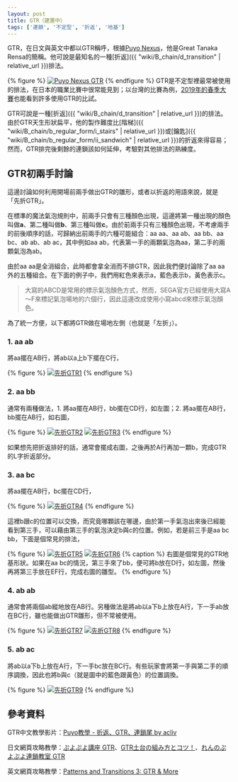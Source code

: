 ```yaml
---
layout: post
title: GTR（建置中）
tags: ['連鎖', '不定型', '折返', '地基']
---
```


GTR，在日文與英文中都以GTR稱呼，根據[Puyo Nexus](https://puyonexus.com/wiki/Patterns_and_Transitions_3:_GTR_%26_More)，他是Great Tanaka Rensa的簡稱。他可說是最知名的一種[折返]({{ "wiki/B_chain/d_transition" | relative_url }})排法。

{% figure %}
[![Puyo Nexus GTR](https://i.imgur.com/mrIb5bv.jpg)](https://puyonexus.com/chainsim/chain/LR1Wi)
{% endfigure %}
GTR是不定型裡最常被使用的排法，在日本的職業比賽中很常能見到；以台灣的比賽為例，[2019年的春季大賽](https://www.youtube.com/watch?v=PixL7IC_klA)也能看到許多使用GTR的比試。

GTR可說是一種[折返]({{ "wiki/B_chain/d_transition" | relative_url }})的排法。由於GTR天生形狀扁平，他的製作難度比[階梯]({{ "wiki/B_chain/b_regular_form/i_stairs" | relative_url }})或[鑰匙]({{ "wiki/B_chain/b_regular_form/ii_sandwich" | relative_url }})的折返來得容易；然而，GTR排完後剩餘的連鎖該如何延伸，考驗對其他排法的熟練度。 

## GTR初兩手討論

這邊討論如何利用開場前兩手做出GTR的雛形，或者以折返的用語來說，就是「先折GTR」。

在標準的魔法氣泡規則中，前兩手只會有三種顏色出現，這邊將第一種出現的顏色叫做**a**、第二種叫做**b**、第三種叫做**c**。由於前兩手只有三種顏色出現，不考慮兩手的前後順序的話，可歸納出前兩手的六種可能組合：aa aa、aa ab、aa bb、aa bc、ab ab、ab ac，其中例如aa ab，代表第一手的兩顆氣泡為aa，第二手的兩顆氣泡為ab。

由於aa aa是全消組合，此時都會拿全消而不排GTR，因此我們便討論除了aa aa外的五種組合。在下面的例子中，我們用紅色來表示a，藍色表示b，黃色表示c。

> 大寫的ABCD是常用的標示氣泡顏色方式，然而，SEGA官方已經使用大寫A～F來標記氣泡場地的六個行，因此這邊改成使用小寫abcd來標示氣泡顏色。

為了統一方便，以下都將GTR做在場地左側（也就是「左折」）。

### 1. aa ab

將aa擺在AB行，將ab以a上b下擺在C行，

{% figure %}
[![先折GTR1](https://i.imgur.com/VDsgZTN.jpg)](https://puyonexus.com/chainsim/chain/ViDLo)
{% endfigure %}

### 2. aa bb

通常有兩種做法，1. 將aa擺在AB行，bb擺在CD行，如左圖；2. 將aa擺在AB行，bb擺在AB行，如右圖，

{% figure %}
[![先折GTR2](https://i.imgur.com/2tTSZj6.jpg)](https://puyonexus.com/chainsim/chain/KeonK)
[![先折GTR3](https://i.imgur.com/s1ZjTuN.jpg)](https://puyonexus.com/chainsim/chain/xDPa4)
{% endfigure %}

如果想先把折返排好的話，通常會擺成右圖，之後再於A行再加一顆b，完成GTR的L字折返部分。

### 3. aa bc

將aa擺在AB行，bc擺在CD行，

{% figure %}
[![先折GTR4](https://i.imgur.com/ABcYYZX.jpg)](https://puyonexus.com/chainsim/chain/6dT2a)
{% endfigure %}

這裡b跟c的位置可以交換，而究竟哪顆該在哪邊，由於第一手氣泡出來後已經能看到第三手，可以藉由第三手的氣泡決定b與c的位置。例如，若是前三手是aa bc bb，下面是個常見的排法，

{% figure %}
[![先折GTR5](https://i.imgur.com/qLUq4jI.jpg)](https://puyonexus.com/chainsim/chain/6LeVF)
[![先折GTR6](https://i.imgur.com/6cBC60e.jpg)](https://puyonexus.com/chainsim/chain/Engwv)
{% caption %}
右圖是個常見的GTR地基形狀。如果在aa bc的情況，第三手來了bb，便可將b放在D行，如左圖，然後再將第三手放在EF行，完成右圖的雛型。
{% endfigure %}

### 4. ab ab

通常會將兩個ab縱地放在AB行。另種做法是將ab以a下b上放在A行，下一手ab放在BC行，雖也能做出GTR雛形，但不常被使用。

{% figure %}
[![先折GTR7](https://i.imgur.com/76JfDVH.jpg)](https://puyonexus.com/chainsim/chain/xDPa4)
[![先折GTR8](https://i.imgur.com/ajqa3wh.jpg)](https://puyonexus.com/chainsim/chain/K65mA)
{% endfigure %}

### 5. ab ac

將ab以a下b上放在A行，下一手bc放在BC行。有些玩家會將第一手與第二手的順序調換，因此也將b與c（就是圖中的藍色跟黃色）的位置調換。

{% figure %}
[![先折GTR9](https://i.imgur.com/qW8RyQI.jpg)](https://puyonexus.com/chainsim/chain/n6jL7)
{% endfigure %}

## 參考資料

GTR中文教學影片：[Puyo教學 - 折返、GTR、連鎖尾 by acliv](https://www.youtube.com/watch?v=VvUC88qDAFg)

日文網頁攻略教學：[ぷよぷよ講座  GTR](http://alg-d.com/game/puyo/chain5.html)、[GTR土台の組み方とコツ！](https://jiyu-cho.com/puyopuyo-gtr)、[れんのぷよぷよ連鎖教室 GTR](http://ren-channnel.com/gtr/)

英文網頁攻略教學：[Patterns and Transitions 3: GTR & More](https://puyonexus.com/wiki/Patterns_and_Transitions_3:_GTR_%26_More)
